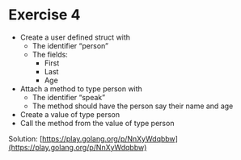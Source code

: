 # Exercise 4

- Create a user defined struct with
  - The identifier “person”
  - The fields:
    - First
    - Last
    - Age
- Attach a method to type person with
  - The identifier “speak”
  - The method should have the person say their name and age
- Create a value of type person
- Call the method from the value of type person

Solution: [https://play.golang.org/p/NnXyWdqbbw](https://play.golang.org/p/NnXyWdqbbw)
